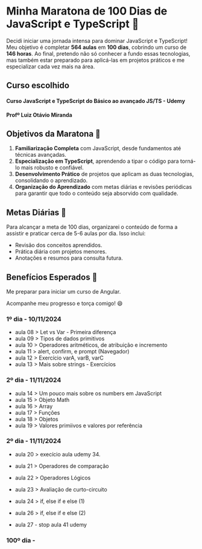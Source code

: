 # Minha Maratona de 100 Dias de JavaScript e TypeScript 🚀

Decidi iniciar uma jornada intensa para dominar JavaScript e TypeScript! Meu objetivo é completar **564 aulas** em **100 dias**, cobrindo um curso de **146 horas**. Ao final, pretendo não só conhecer a fundo essas tecnologias, mas também estar preparado para aplicá-las em projetos práticos e me especializar cada vez mais na área.

## Curso escolhido 

#### Curso JavaScript e TypeScript do Básico ao avançado JS/TS - Udemy
#### Profº Luiz Otávio Miranda

## Objetivos da Maratona 🎯
1. **Familiarização Completa** com JavaScript, desde fundamentos até técnicas avançadas.
2. **Especialização em TypeScript**, aprendendo a tipar o código para torná-lo mais robusto e confiável.
3. **Desenvolvimento Prático** de projetos que aplicam as duas tecnologias, consolidando o aprendizado.
4. **Organização do Aprendizado** com metas diárias e revisões periódicas para garantir que todo o conteúdo seja absorvido com qualidade.

## Metas Diárias 📅
Para alcançar a meta de 100 dias, organizarei o conteúdo de forma a assistir e praticar cerca de 5-6 aulas por dia. Isso inclui:
- Revisão dos conceitos aprendidos.
- Prática diária com projetos menores.
- Anotações e resumos para consulta futura.

## Benefícios Esperados 🌟
Me preparar para iniciar um curso de Angular.

Acompanhe meu progresso e torça comigo! 😄

### 1º dia - 10/11/2024

- aula 08 > Let vs Var - Primeira diferença
- aula 09 > Tipos de dados primitivos 
- aula 10 > Operadores aritméticos, de atribuição e incremento
- aula 11 > alert, confirm, e prompt (Navegador)
- aula 12 > Exercício varA, varB, varC
- aula 13 > Mais sobre strings - Exercícios

### 2º dia - 11/11/2024

- aula 14 > Um pouco mais sobre os numbers em JavaScript
- aula 15 > Objeto Math
- aula 16 > Array
- aula 17 > Funções
- aula 18 > Objetos
- aula 19 > Valores primiivos e valores por referência  

### 2º dia - 11/11/2024

- aula 20 > execício aula udemy 34.
- aula 21 > Operadores de comparação
- aula 22 > Operadores Lógicos
- aula 23 > Avaliação de curto-circuito 
- aula 24 > if, else if e else (1)
- aula 26 > if, else if e else (2)

- aula 27 - stop aula 41 udemy
### 100º dia - 